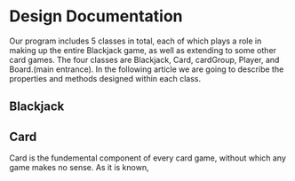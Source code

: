 # Design Documentation
Our program includes 5 classes in total, each of which plays a role in making up the entire Blackjack game, as well as extending to some other card games. The four classes are Blackjack, Card, cardGroup, Player, and Board.(main entrance). In the following article we are going to describe the properties and methods designed within each class.

## Blackjack

## Card
Card is the fundemental component of every card game, without which any game makes no sense. As it is known, 
<!--stackedit_data:
eyJoaXN0b3J5IjpbLTQ1MDExMjg0MywtOTExMTU5NjM3LDEyOT
gyOTU4NjJdfQ==
-->